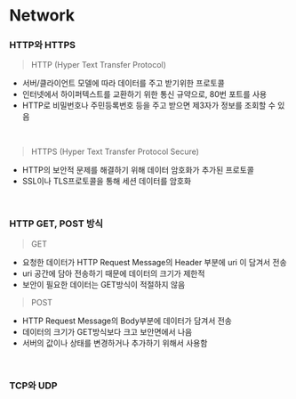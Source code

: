 # Network
### HTTP와 HTTPS
> HTTP (Hyper Text Transfer Protocol)
  - 서버/클라이언트 모델에 따라 데이터를 주고 받기위한 프로토콜
  - 인터넷에서 하이퍼텍스트를 교환하기 위한 통신 규약으로, 80번 포트를 사용
  - HTTP로 비밀번호나 주민등록번호 등을 주고 받으면 제3자가 정보를 조회할 수 있음
<br>

> HTTPS (Hyper Text Transfer Protocol Secure)
  - HTTP의 보안적 문제를 해결하기 위해 데이터 암호화가 추가된 프로토콜
  - SSL이나 TLS프로토콜을 통해 세션 데이터를 암호화
<br>

### HTTP GET, POST 방식
> GET
  - 요청한 데이터가 HTTP Request Message의 Header 부분에 uri 이 담겨서 전송
  - uri 공간에 담아 전송하기 때문에 데이터의 크기가 제한적
  - 보안이 필요한 데이터는 GET방식이 적절하지 않음

> POST
  - HTTP Request Message의 Body부분에 데이터가 담겨서 전송
  - 데이터의 크기가 GET방식보다 크고 보안면에서 나음
  - 서버의 값이나 상태를 변경하거나 추가하기 위해서 사용함
<br>

### TCP와 UDP
